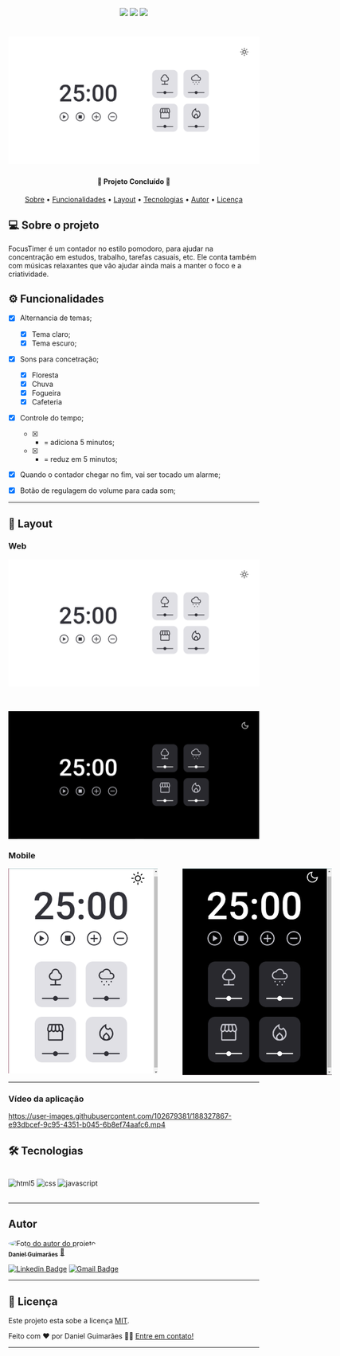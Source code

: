 <p align="center"> 
  <img src="https://img.shields.io/static/v1?label=license&message=MIT&color=8022F5&style=flat">
  <img src="https://img.shields.io/static/v1?label=languages&message=3&color=A8A60C&style=flat">
  <a href="https://www.linkedin.com/in/daniel-guimaraes-vieira/"><img src="https://img.shields.io/static/v1?label=feito%20por&message=Daniel&color=4B00A8&style=flat"></a>

</p>

<h1 align="center">
    <img alt="Banner do projeto" title="#FocusTimer" src="./assets/banner-tema-claro.png" />
</h1>

<h4 align="center"> 
	🚀 Projeto Concluído 🚀
</h4>

<p align="center">
 <a href="#-sobre-o-projeto">Sobre</a> •
 <a href="#-funcionalidades">Funcionalidades</a> •
 <a href="#-layout">Layout</a> •  
 <a href="#-tecnologias">Tecnologias</a> • 
 <a href="#-autor">Autor</a> • 
 <a href="#user-content--licença">Licença</a>
</p>

## 💻 Sobre o projeto

FocusTimer é um contador no estilo pomodoro, para ajudar na concentração em estudos, trabalho, tarefas casuais, etc. Ele conta também com músicas relaxantes que vão ajudar ainda mais a manter o foco e a criatividade.

## ⚙️ Funcionalidades

- [x] Alternancia de temas;

  - [x] Tema claro;
  - [x] Tema escuro;

- [x] Sons para concetração;

  - [x] Floresta
  - [x] Chuva
  - [x] Fogueira
  - [x] Cafeteria

- [x] Controle do tempo;

  - [x] + = adiciona 5 minutos;
  - [x] - = reduz em 5 minutos;

- [x] Quando o contador chegar no fim, vai ser tocado um alarme;

- [x] Botão de regulagem do volume para cada som;

---

## 🎨 Layout

### Web

<p align="center" style="display: flex; align-items: flex-start; flex-direction: column; justify-content: center; gap: 50px;">
  <img alt="Banner do projeto para desktop" title="#FocusTimer" src="./assets/banner-tema-claro.png" width="600px">
  <img alt="Banner do projeto para desktop" title="#FocusTimer" src="./assets/banner-tema-escuro.png" width="600px"> 
</p>

### Mobile

<p align="center" style="display: flex; align-items: flex-start; gap: 50px;">
  <img alt="Banner do projeto para mobile com o tema claro" title="#ReveleSeuDestino" src="./assets/banner-mobile-tema-claro.png" width="300px">
  <img alt="Banner do projeto para mobile com o tema escuro " title="#ReveleSeuDestino" src="./assets/banner-mobile-tema-escuro.png" width="300px">
</p>

---

### Vídeo da aplicação



https://user-images.githubusercontent.com/102679381/188327867-e93dbcef-9c95-4351-b045-6b8ef74aafc6.mp4




## 🛠 Tecnologias

<div style="display: inline_block"><br/>
  <img align="center" alt="html5" src="https://img.shields.io/badge/HTML5-E34F26?style=for-the-badge&logo=html5&logoColor=white" />
  <img align="center" alt="css" src="https://img.shields.io/badge/CSS3-1572B6?style=for-the-badge&logo=css3&logoColor=white" />
  <img align="center" alt="javascript" src="https://img.shields.io/badge/JavaScript-F7DF1E?style=for-the-badge&logo=javascript&logoColor=black" />
</div><br/>

---

## Autor

<a href="https://www.linkedin.com/in/daniel-guimaraes-vieira/">
 <img style="border-radius: 50%;" src="https://avatars.githubusercontent.com/u/102679381?s=400&u=455e0e12c6d9f088ef8ff8f33bd2205f4847476e&v=4" width="100px;" alt="Foto do autor do projeto"/>
 <br />
 <sub><b>Daniel Guimarães</b></sub></a> <a href="https://www.linkedin.com/in/daniel-guimaraes-vieira/" title="Rocketseat">🚀</a>
 <br />

[![Linkedin Badge](https://img.shields.io/badge/-Daniel-blue?style=flat-square&logo=Linkedin&logoColor=white&link=https://www.linkedin.com/in/daniel-guimaraes-vieira/)](https://www.linkedin.com/in/daniel-guimaraes-vieira/)
[![Gmail Badge](https://img.shields.io/badge/-daniel.guimaraes.vieira.dev@gmail.com-c14438?style=flat-square&logo=Gmail&logoColor=white&link=mailto:daniel.guimaraes.vieira.dev@gmail.com)](mailto:daniel.guimaraes.vieira.dev@gmail.com)

---

## 📝 Licença

Este projeto esta sobe a licença [MIT](./LICENSE).

Feito com ❤️ por Daniel Guimarães 👋🏽 [Entre em contato!](https://www.linkedin.com/in/daniel-guimaraes-vieira/)

---
